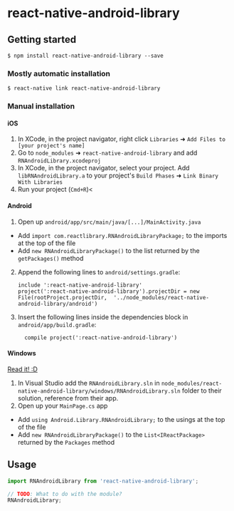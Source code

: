 
# react-native-android-library

## Getting started

`$ npm install react-native-android-library --save`

### Mostly automatic installation

`$ react-native link react-native-android-library`

### Manual installation


#### iOS

1. In XCode, in the project navigator, right click `Libraries` ➜ `Add Files to [your project's name]`
2. Go to `node_modules` ➜ `react-native-android-library` and add `RNAndroidLibrary.xcodeproj`
3. In XCode, in the project navigator, select your project. Add `libRNAndroidLibrary.a` to your project's `Build Phases` ➜ `Link Binary With Libraries`
4. Run your project (`Cmd+R`)<

#### Android

1. Open up `android/app/src/main/java/[...]/MainActivity.java`
  - Add `import com.reactlibrary.RNAndroidLibraryPackage;` to the imports at the top of the file
  - Add `new RNAndroidLibraryPackage()` to the list returned by the `getPackages()` method
2. Append the following lines to `android/settings.gradle`:
  	```
  	include ':react-native-android-library'
  	project(':react-native-android-library').projectDir = new File(rootProject.projectDir, 	'../node_modules/react-native-android-library/android')
  	```
3. Insert the following lines inside the dependencies block in `android/app/build.gradle`:
  	```
      compile project(':react-native-android-library')
  	```

#### Windows
[Read it! :D](https://github.com/ReactWindows/react-native)

1. In Visual Studio add the `RNAndroidLibrary.sln` in `node_modules/react-native-android-library/windows/RNAndroidLibrary.sln` folder to their solution, reference from their app.
2. Open up your `MainPage.cs` app
  - Add `using Android.Library.RNAndroidLibrary;` to the usings at the top of the file
  - Add `new RNAndroidLibraryPackage()` to the `List<IReactPackage>` returned by the `Packages` method


## Usage
```javascript
import RNAndroidLibrary from 'react-native-android-library';

// TODO: What to do with the module?
RNAndroidLibrary;
```
  